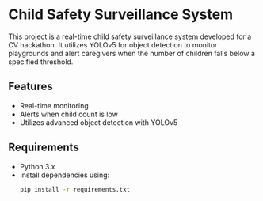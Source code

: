 # Child Safety Surveillance System

This project is a real-time child safety surveillance system developed for a CV hackathon. It utilizes YOLOv5 for object detection to monitor playgrounds and alert caregivers when the number of children falls below a specified threshold.

## Features

- Real-time monitoring
- Alerts when child count is low
- Utilizes advanced object detection with YOLOv5

## Requirements

- Python 3.x
- Install dependencies using:
  ```bash
  pip install -r requirements.txt
